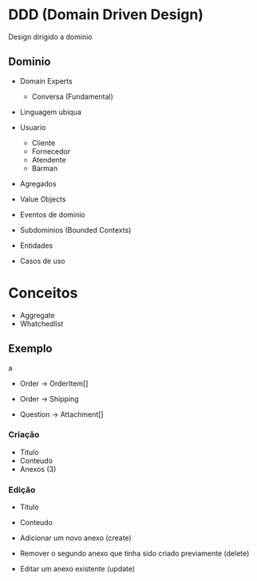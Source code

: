 # DDD (Domain Driven Design)

Design dirigido a dominio

## Dominio

- Domain Experts
    - Conversa (Fundamental)
- Linguagem ubiqua

- Usuario
    - Cliente
    - Fornecedor
    - Atendente
    - Barman

- Agregados
- Value Objects
- Eventos de dominio
- Subdominios (Bounded Contexts)
- Entidades
- Casos de uso
  
# Conceitos

- Aggregate
- Whatchedlist

## Exemplo
a
- Order -> OrderItem[]
- Order -> Shipping

- Question -> Attachment[]

### Criação

- Titulo
- Conteudo
- Anexos (3)

### Edição

- Titulo
- Conteudo

- Adicionar um novo anexo (create)
- Remover o segundo anexo que tinha sido criado previamente (delete)
- Editar um anexo existente (update)



